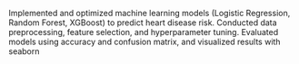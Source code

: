 Implemented and optimized machine learning models (Logistic Regression, Random Forest, XGBoost) to predict heart disease risk. Conducted data preprocessing, feature selection, and hyperparameter tuning. Evaluated models using accuracy and confusion matrix, and visualized results with seaborn

